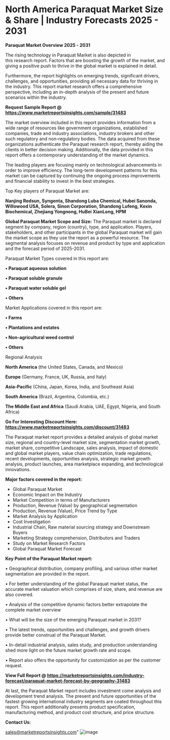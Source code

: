  # North America Paraquat Market Size & Share | Industry Forecasts 2025 - 2031

<Strong> Paraquat Market Overview 2025 - 2031</strong>

The rising technology in Paraquat Market is also depicted in this research report. Factors that are boosting the growth of the market, and giving a positive push to thrive in the global market is explained in detail.

Furthermore, the report highlights on emerging trends, significant drivers, challenges, and opportunities, providing all necessary data for thriving in the industry. This report market research offers a comprehensive perspective, including an in-depth analysis of the present and future scenarios within the industry.

<strong>Request Sample Report @ <a href=https://www.marketreportsinsights.com/sample/31483>https://www.marketreportsinsights.com/sample/31483</a></strong>

The market overview included in this report provides information from a wide range of resources like government organizations, established companies, trade and industry associations, industry brokers and other such regulatory and non-regulatory bodies. The data acquired from these organizations authenticate the Paraquat research report, thereby aiding the clients in better decision making. Additionally, the data provided in this report offers a contemporary understanding of the market dynamics.

The leading players are focusing mainly on technological advancements in order to improve efficiency. The long-term development patterns for this market can be captured by continuing the ongoing process improvements and financial stability to invest in the best strategies.

Top Key players of Paraquat Market are:

<strong>Nanjing Redsun, Syngenta, Shandong Luba Chemical, Hubei Sanonda, Willowood USA, Solera, Sinon Corporation, Shandong Lufeng, Kexin Biochemical, Zhejiang Yongnong, HuBei XianLong, HPM</strong>

<strong><b>Global Paraquat Market Scope and Size:</b></strong>
The Paraquat market is declared segment by company, region (country), type, and application. Players, stakeholders, and other participants in the global Paraquat market will gain the market scope as they use the report as a powerful resource. The segmental analysis focuses on revenue and product by type and application and the forecast period of 2025-2031.

Paraquat Market Types covered in this report are:

<strong>• Paraquat aqueous solution

• Paraquat soluble granule

• Paraquat water soluble gel

• Others</strong>

Market Applications covered in this report are:

<strong>• Farms

• Plantations and estates

• Non-agricultural weed control

• Others</strong> 

Regional Analysis

<strong>North America</strong> (the United States, Canada, and Mexico)

<strong>Europe</strong> (Germany, France, UK, Russia, and Italy)

<strong>Asia-Pacific</strong> (China, Japan, Korea, India, and Southeast Asia)

<strong>South America</strong> (Brazil, Argentina, Colombia, etc.)

<strong>The Middle East and Africa</strong> (Saudi Arabia, UAE, Egypt, Nigeria, and South Africa)

<strong>Go For Interesting Discount Here: <a href=https://www.marketreportsinsights.com/discount/31483>https://www.marketreportsinsights.com/discount/31483</a></strong>

The Paraquat market report provides a detailed analysis of global market size, regional and country-level market size, segmentation market growth, market share, competitive Landscape, sales analysis, impact of domestic and global market players, value chain optimization, trade regulations, recent developments, opportunities analysis, strategic market growth analysis, product launches, area marketplace expanding, and technological innovations.

<strong><b>Major factors covered in the report:</b></strong>
<ul>
  <li>Global Paraquat Market </li>
  <li>Economic Impact on the Industry</li>
  <li>Market Competition in terms of Manufacturers</li>
  <li>Production, Revenue (Value) by geographical segmentation</li>
  <li>Production, Revenue (Value), Price Trend by Type</li>
  <li>Market Analysis by Application</li>
  <li>Cost Investigation</li>
  <li>Industrial Chain, Raw material sourcing strategy and Downstream Buyers</li>
  <li>Marketing Strategy comprehension, Distributors and Traders</li>
  <li>Study on Market Research Factors</li>
  <li>Global Paraquat Market Forecast</li>
</ul>

<strong><b>Key Point of the Paraquat Market report:</b></strong>

• Geographical distribution, company profiling, and various other market segmentation are provided in the report.

• For better understanding of the global Paraquat market status, the accurate market valuation which comprises of size, share, and revenue are also covered.

• Analysis of the competitive dynamic factors better extrapolate the complete market overview

• What will be the size of the emerging Paraquat market in 2031?

• The latest trends, opportunities and challenges, and growth drivers provide better construal of the Paraquat Market.

• In-detail industrial analysis, sales study, and production understanding shed more light on the future market growth rate and scope.

• Report also offers the opportunity for customization as per the customer request.

<strong><b>View Full Report @ <a href=https://marketreportsinsights.com/industry-forecast/paraquat-market-forecast-by-geography-31483>https://marketreportsinsights.com/industry-forecast/paraquat-market-forecast-by-geography-31483</a></b></strong>


At last, the Paraquat Market report includes investment come analysis and development trend analysis. The present and future opportunities of the fastest growing international industry segments are coated throughout this report. This report additionally presents product specification, manufacturing method, and product cost structure, and price structure.

<strong>Contact Us:</strong>

sales@marketreportsinsights.com"
![image](https://github.com/user-attachments/assets/6b6ac582-e081-458b-886d-e13374b0ee83)
